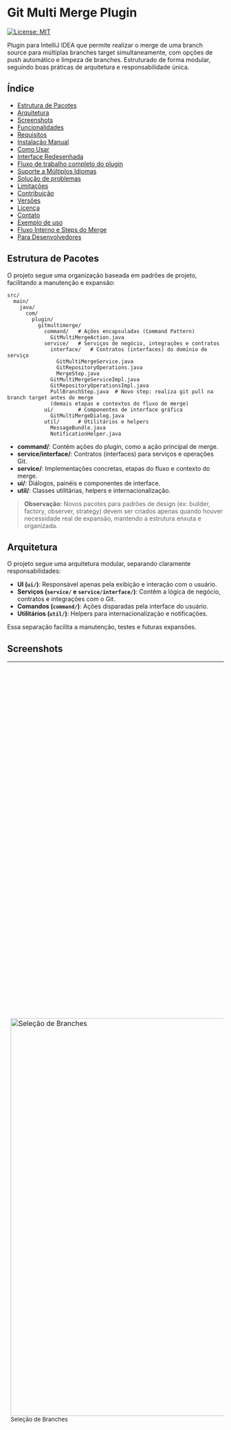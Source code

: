 # Git Multi Merge Plugin

[![License: MIT](https://img.shields.io/badge/License-MIT-yellow.svg)](LICENSE)

Plugin para IntelliJ IDEA que permite realizar o merge de uma branch source para múltiplas branches target simultaneamente, com opções de push automático e limpeza de branches. Estruturado de forma modular, seguindo boas práticas de arquitetura e responsabilidade única.

## Índice
- [Estrutura de Pacotes](#estrutura-de-pacotes)
- [Arquitetura](#arquitetura)
- [Screenshots](#screenshots)
- [Funcionalidades](#funcionalidades)
- [Requisitos](#requisitos)
- [Instalação Manual](#instalação-manual)
- [Como Usar](#como-usar)
- [Interface Redesenhada](#interface-redesenhada)
- [Fluxo de trabalho completo do plugin](#fluxo-de-trabalho-completo-do-plugin)
- [Suporte a Múltiplos Idiomas](#suporte-a-múltiplos-idiomas)
- [Solução de problemas](#solução-de-problemas)
- [Limitações](#limitações)
- [Contribuição](#contribuição)
- [Versões](#versões)
- [Licença](#licença)
- [Contato](#contato)
- [Exemplo de uso](#exemplo-de-uso)
- [Fluxo Interno e Steps do Merge](#fluxo-interno-e-steps-do-merge)
- [Para Desenvolvedores](#para-desenvolvedores)

## Estrutura de Pacotes

O projeto segue uma organização baseada em padrões de projeto, facilitando a manutenção e expansão:

```
src/
  main/
    java/
      com/
        plugin/
          gitmultimerge/
            command/   # Ações encapsuladas (Command Pattern)
              GitMultiMergeAction.java
            service/   # Serviços de negócio, integrações e contratos
              interface/   # Contratos (interfaces) do domínio de serviço
                GitMultiMergeService.java
                GitRepositoryOperations.java
                MergeStep.java
              GitMultiMergeServiceImpl.java
              GitRepositoryOperationsImpl.java
              PullBranchStep.java  # Novo step: realiza git pull na branch target antes do merge
              (demais etapas e contextos do fluxo de merge)
            ui/        # Componentes de interface gráfica
              GitMultiMergeDialog.java
            util/      # Utilitários e helpers
              MessageBundle.java
              NotificationHelper.java
```

- **command/**: Contém ações do plugin, como a ação principal de merge.
- **service/interface/**: Contratos (interfaces) para serviços e operações Git.
- **service/**: Implementações concretas, etapas do fluxo e contexto do merge.
- **ui/**: Diálogos, painéis e componentes de interface.
- **util/**: Classes utilitárias, helpers e internacionalização.

> **Observação:** Novos pacotes para padrões de design (ex: builder, factory, observer, strategy) devem ser criados apenas quando houver necessidade real de expansão, mantendo a estrutura enxuta e organizada.

## Arquitetura

O projeto segue uma arquitetura modular, separando claramente responsabilidades:

- **UI (`ui/`)**: Responsável apenas pela exibição e interação com o usuário.
- **Serviços (`service/` e `service/interface/`)**: Contêm a lógica de negócio, contratos e integrações com o Git.
- **Comandos (`command/`)**: Ações disparadas pela interface do usuário.
- **Utilitários (`util/`)**: Helpers para internacionalização e notificações.

Essa separação facilita a manutenção, testes e futuras expansões.

## Screenshots

<div>
  <table>
    <tr>
        <td>
            <img src="images/screenshots/branch-selection.png" alt="Seleção de Branches" width="924"/><br>
            <sub>Seleção de Branches</sub>
        </td>
        <td>
            <img src="images/screenshots/branch-selection-changes.png" alt="Branches com Alterações" width="924"/><br>
            <sub>Branches com Alterações</sub>
        </td>
        <td>
            <img src="images/screenshots/notify.png" alt="Notificação de Sucesso" width="1280"/><br>
            <sub>Notificação de Sucesso</sub>
            <img src="images/screenshots/notify-error.png" alt="Notificação de Erro" width="1280"/><br>
            <sub>Notificação de Erro</sub>
        </td>
    </tr>
  </table>
</div>

## Funcionalidades

- Selecionar uma branch source e até 5 branches target para merge
- **Layout vertical otimizado** com foco na visualização de branches target
- Interface otimizada com ComboBox para branch source e campo de busca para branches target
- Seleção automática da branch atual como source padrão
- Push automático para remotes após merge bem-sucedido
- Opção para squash commits durante o merge com commit automático
- Opção para deletar branch source (local e remota) após o merge bem-sucedido
- Atualização automática das informações do repositório com fetch e prune
- Visualização de progresso em tempo real com feedback detalhado
- Detecção e notificação de conflitos
- Identificação de problemas com hooks Git
- Notificação detalhada dos resultados das operações
- **Suporte completo a múltiplos idiomas** (Inglês, Português do Brasil e Espanhol)
- **Detecção automática do idioma do sistema**
- **Validação assíncrona** de alterações não commitadas
- **Processamento em background** para melhor performance
- **Atualizações de UI thread-safe**

---

### Novidades e Melhorias Recentes

- **Sincronização Automática com a Interface do IntelliJ:**  
  Após operações como checkout, push, fetch e deleção de branch, o plugin força a atualização do repositório na interface do IntelliJ, garantindo que todas as mudanças sejam refletidas imediatamente para o usuário.

- **Deleção Segura da Branch Source:**  
  O plugin detecta automaticamente se a branch source a ser deletada está ativa e realiza o checkout para uma branch segura antes de tentar a deleção, evitando erros de worktree.

- **Push Inteligente para o Remote:**  
  O push para o remote verifica se a branch remota já existe. Se não existir, faz push com upstream (`-u`), criando e rastreando a branch remota automaticamente.

- **Atualização Completa de Referências Remotas:**  
  O comando `fetchAll` executa `git fetch --all --prune` e, em seguida, atualiza o repositório na IDE, garantindo que branches deletadas ou criadas remotamente apareçam corretamente na interface.

- **Internacionalização Robusta:**  
  Todas as mensagens e notificações do plugin são internacionalizadas, com arquivos `.properties` para inglês, português do Brasil e espanhol. Novas chaves são sempre adicionadas de forma consistente.

### Atualizações Importantes

- **Refatoração do Painel de Seleção da Branch Source:**
  O painel foi completamente refeito, agora utilizando um ComboBox com busca dinâmica. O usuário pode digitar para filtrar branches em tempo real, tornando a seleção mais rápida e intuitiva, especialmente em repositórios grandes.

- **Validação do Botão OK (Merge):**
  O botão de merge permanece desabilitado até que todas as validações sejam aprovadas: não pode haver alterações não commitadas na branch source, pelo menos uma branch target válida deve ser selecionada e a branch source não pode ser escolhida como target. Isso previne erros e garante segurança na operação.

- **Ajuste na Ordem dos Steps do Merge:**
  O step de Push para o remote agora ocorre antes do Pull, garantindo que a branch remota exista antes de tentar atualizar. Isso corrige falhas em cenários onde a branch remota ainda não existe, tornando o fluxo mais robusto e confiável.

> Consulte a seção [Fluxo de trabalho completo do plugin](#fluxo-de-trabalho-completo-do-plugin) para detalhes de cada etapa.

## Requisitos

- IntelliJ IDEA 2023.1 ou superior (Community ou Ultimate)
- Git instalado e configurado
- Java 17 ou superior (requisito do IntelliJ IDEA 2023.1+)
- Acesso aos remotes para operações de push e delete (se utilizadas)

## Instalação Manual

1. Clone este repositório
2. Execute o comando `./gradlew buildPlugin` (Linux/Mac) ou `gradlew.bat buildPlugin` (Windows)
3. Instale o plugin manualmente:
   - No IntelliJ IDEA, vá para Settings/Preferences > Plugins
   - Clique no ícone de engrenagem e selecione "Install Plugin from Disk..."
   - Navegue até o diretório `build/distributions` deste projeto
   - Selecione o arquivo ZIP gerado e clique em "OK"
   - Reinicie o IntelliJ IDEA quando solicitado

## Como Usar

1. Abra um projeto com repositório Git no IntelliJ IDEA
2. No menu "Git", selecione a opção "Multi Merge..."
3. Na tela de configuração:
   - A branch atual será pré-selecionada como source no topo da interface
   - Selecione as branches target (até 5) na lista central ampliada
   - Use o campo de busca para filtrar branches (útil em repositórios grandes)
4. Configure as opções desejadas na parte inferior da interface:
   - **Squash commits**: Combina todos os commits da branch source em um único commit
   - **Push para remote após o merge**: Atualiza automaticamente o repositório remoto para cada branch após o merge
   - **Deletar branch source após o merge**: Remove a branch source (local e remota) depois que todos os merges forem bem-sucedidos
5. Adicione uma mensagem de merge personalizada (opcional)
6. Clique em "OK" para iniciar o processo
7. Acompanhe o progresso na barra de status
8. Resolva conflitos, se necessário
9. Verifique o resultado na notificação final

### Dicas
- Utilize o campo de busca para encontrar rapidamente branches em repositórios grandes.
- O botão de merge só será habilitado se não houver alterações não commitadas.
- Mensagens de feedback e erros são exibidas em tempo real na interface.

## Interface Redesenhada

O plugin apresenta um novo design vertical (450x550 pixels) que melhora significativamente a experiência do usuário:

- **Layout Vertical**: Fluxo de trabalho intuitivo de cima para baixo
- **Área Ampliada para Branches**: Visualize mais branches target simultaneamente
- **Controles Compactos**: Opções organizadas de forma mais eficiente
- **Melhor Organização Visual**: Separação clara entre as seções funcionais

## Fluxo de trabalho completo do plugin

1. **Checkout** para cada branch target
2. **Push** da branch target para o remote (se necessário, cria a branch remota e faz o rastreamento)
3. **Pull** da branch target para garantir que está atualizada com o remote
4. **Merge** da branch source para a branch target
5. **Commit** automático após squash (se a opção estiver habilitada)
6. **Push** para o remote (se a opção estiver habilitada)
7. **Fetch com prune** para atualizar as informações do repositório
8. **Checkout** para uma branch segura
9. **Deleção** da branch source local (se solicitado e todos os merges forem bem-sucedidos)
10. **Deleção** da branch source remota (se existir, for solicitado e todos os merges forem bem-sucedidos)
11. **Notificação** do resultado com detalhes de cada operação

## Suporte a Múltiplos Idiomas

O plugin Git Multi Merge suporta os seguintes idiomas:

- Inglês (padrão)
- Português do Brasil
- Espanhol

O idioma é detectado automaticamente com base no idioma configurado no IntelliJ IDEA ou no sistema operacional. Para alterar o idioma do plugin, basta alterar o idioma do IntelliJ IDEA em:

- Settings/Preferences > Appearance & Behavior > Appearance > UI Options > Override default language

A internacionalização segue o padrão de arquivos de propriedades (`.properties`) e pode ser expandida facilmente para novos idiomas. Para mais detalhes, consulte o arquivo [INTERNATIONALIZATION.md](INTERNATIONALIZATION.md).

## Solução de problemas

- Se o plugin não aparecer no menu Git, verifique se está instalado e ativo em Settings > Plugins
- Certifique-se de estar em um projeto com Git configurado
- Em caso de erros persistentes, tente limpar o cache do IntelliJ (File > Invalidate Caches / Restart...)
- Verifique sua conexão com o remote antes de usar as funcionalidades de push/delete remotas
- Se as alterações não aparecerem no remote após o merge, verifique se a opção "Push para remote após o merge" está habilitada
- Para problemas de idioma, verifique se o IntelliJ IDEA está configurado para usar o idioma de sua preferência
- Para problemas de permissões de arquivos (especialmente em ambientes corporativos), verifique as permissões do sistema operacional e do repositório.

## Limitações

- Suporta até 5 branches target por operação para evitar sobrecarga
- Os conflitos de merge precisam ser resolvidos manualmente
- As operações remotas exigem as permissões adequadas no repositório

## Contribuição

Sinta-se à vontade para contribuir com este projeto através de pull requests ou reportando problemas.

> Para detalhes sobre o fluxo de contribuição, consulte (ou crie) um arquivo CONTRIBUTING.md.

### Adicionando novos idiomas

Para adicionar suporte a novos idiomas, crie um arquivo de propriedades seguindo o padrão:
```
src/main/resources/messages/GitMultiMergeBundle_XX.properties
```
onde `XX` é o código do idioma (como fr, de, it, etc.).

## Versões

- **1.4.1**: Painel de seleção da branch source totalmente refeito (ComboBox com busca dinâmica), botão OK (merge) com validação aprimorada, ordem dos steps do merge ajustada (push antes do pull), correção de falhas ao fazer pull em branches remotas recém-criadas.
- **1.3.1**: Novo step PullBranchStep (garante atualização da target antes do merge), refatoração do fluxo de merge para responsabilidade única, internacionalização aprimorada, placeholder multilíngue na busca de branches, reorganização de pacotes, push inteligente, robustez no tratamento de erros, documentação e exemplos expandidos, licença MIT adicionada.
- **1.2.1**: Validação assíncrona de alterações não commitadas, processamento em background e melhorias de performance.
- **1.2.0**: Suporte completo a internacionalização, interface redesenhada com layout vertical e compatibilidade com Java 17.
- **1.1.0**: Melhorias na interface e correções de bugs.
- **1.0.0**: Versão inicial com funcionalidades básicas.

## Licença

Este plugin é distribuído sob a licença MIT.

## Contato

Para dúvidas ou sugestões, entre em contato com o desenvolvedor através do e-mail: [Allan Santos](mailto:allannascimentodossantos@gmail.com)

## Exemplo de uso

```java
import com.intellij.openapi.actionSystem.AnAction;
import com.intellij.openapi.actionSystem.AnActionEvent;
import com.intellij.openapi.project.Project;
import com.intellij.openapi.ui.Messages;
import com.plugin.gitmultimerge.command.GitMultiMergeAction;
import com.plugin.gitmultimerge.service.interfaces.GitMultiMergeService;
import java.util.Arrays;

public class CustomMergeAction extends AnAction {
    @Override
    public void actionPerformed(AnActionEvent e) {
        Project project = e.getProject();
        if (project == null) return;
        // Exemplo de uso do serviço de merge
        GitMultiMergeService mergeService = project.getService(GitMultiMergeService.class);
        // ... configurar e executar merge conforme a API real ...
        Messages.showInfoMessage("Merge concluído com sucesso!", "Multi Merge");
    }
}
```

## 🚦 Validação de Alterações Não Commitadas

O **Git Multi Merge** garante a integridade do seu repositório ao impedir operações de merge caso existam alterações não commitadas no diretório de trabalho.
A detecção dessas alterações é feita utilizando a mesma API interna do IntelliJ (ChangeListManager) responsável pela aba de commit, garantindo que qualquer modificação — seja ela staged, unstaged ou em arquivos ignorados — seja imediatamente reconhecida pelo plugin.

**Como funciona:**
- Antes de permitir o merge, o plugin verifica se há arquivos modificados, staged ou não, no repositório selecionado.
- Se houver alterações pendentes, o botão de merge é desabilitado e uma mensagem de aviso é exibida ao usuário, orientando a fazer commit ou usar o Git Stash.
- O merge só é liberado quando o diretório de trabalho estiver completamente limpo, evitando conflitos e operações inseguras.

**Exemplo de mensagem exibida:**
```
Existem alterações não commitadas no diretório de trabalho atual.
Para prosseguir com o merge, faça commit ou salve suas alterações usando o Git Stash.
```

---

## 🔍 Busca de Branches com Placeholder

Para facilitar a seleção de branches target, o campo de busca agora exibe um texto padrão (placeholder) internacionalizado, como "Filtrar branches..." "Filter branches..." ou "Filtrar ramas..." conforme o idioma da interface.

---

**Benefícios:**
- Segurança total: evita merges acidentais com alterações locais não salvas.
- Consistência: o comportamento do plugin é idêntico ao da interface de commit do IntelliJ.
- Experiência fluida: a verificação é instantânea e o campo de busca é autoexplicativo, sem necessidade de refresh manual ou comandos externos.
- Internacionalização: todas as mensagens e placeholders são exibidos no idioma da interface do usuário.

## Fluxo Interno e Steps do Merge

O fluxo de merge do plugin foi totalmente modularizado, seguindo o princípio de responsabilidade única. Cada etapa do processo é representada por uma classe específica, facilitando manutenção, testes e futuras expansões.

### Orquestração do Fluxo
O serviço principal (`GitMultiMergeServiceImpl`) orquestra o processo de merge, delegando cada etapa a uma classe responsável. O contexto compartilhado (`MergeContext`) armazena parâmetros, progresso e resultados, sendo passado entre os steps.

### Principais Steps (Classes) do Fluxo

- **CheckoutBranchStep**  
  Responsável por realizar o checkout da branch target antes do merge.

- **SyncBranchStep** (Novo)  
  Garante que a branch target esteja sincronizada com o remote antes do merge.  
  - Se a branch remota não existir, faz o push com upstream.  
  - Se já existir, executa um pull para garantir que a branch local está atualizada.

- **CheckUpToDateStep**  
  Verifica se a branch target já está atualizada em relação à source, evitando merges desnecessários.

- **PerformMergeStep**  
  Executa o merge da branch source para a target, respeitando as opções de squash e commit message.

- **PushBranchStep**  
  Realiza o push da branch target para o remote após o merge, se a opção estiver habilitada.

- **ReturnToOriginalBranchStep**  
  Retorna para a branch original do usuário ao final do processo, se necessário.

- **DeleteSourceBranchStep**  
  Deleta a branch source local e remota após merges bem-sucedidos, garantindo que o usuário não está na branch a ser deletada.

### Envio do Source para o Remote
Antes de iniciar o merge para as targets, o plugin garante que a branch source está presente no remote (caso a opção de push esteja habilitada e a deleção da source não esteja marcada). Isso evita falhas em merges remotos e mantém o repositório sincronizado.

### Princípios de Design
- **Responsabilidade Única:**  
  Cada classe/step executa apenas uma função do fluxo, facilitando manutenção e testes.
- **Chain of Responsibility:**  
  O fluxo é composto por uma cadeia de steps, cada um podendo interromper ou continuar o processo conforme o resultado.
- **Context Object:**  
  O `MergeContext` centraliza o estado e os parâmetros do fluxo, evitando acoplamento entre as etapas.

### Tabela Resumida dos Steps

| Step/Class                  | Responsabilidade Principal                                      |
|-----------------------------|---------------------------------------------------------------|
| CheckoutBranchStep          | Checkout da branch target                                     |
| SyncBranchStep (Novo)       | Sincronização da branch target com o remote                   |
| CheckUpToDateStep           | Verificação se a target já está atualizada                    |
| PerformMergeStep            | Execução do merge                                             |
| PushBranchStep              | Push da target para o remote                                  |
| ReturnToOriginalBranchStep  | Retorno para a branch original                                |
| DeleteSourceBranchStep      | Deleção da branch source local/remota                         |

---

## Para Desenvolvedores

O fluxo de merge do plugin foi desenhado para ser facilmente extensível. Para adicionar uma nova etapa ao processo, basta criar uma nova classe implementando a interface `MergeStep` e adicioná-la à cadeia de steps no serviço principal. O uso do padrão Chain of Responsibility e do contexto compartilhado (`MergeContext`) garante baixo acoplamento e alta coesão entre as etapas.

### Exemplo de Extensão do Fluxo

```java
// Exemplo de adição de um novo step customizado ao fluxo:
MergeStep[] steps = new MergeStep[] {
    new CheckoutBranchStep(gitOps),
    new SyncBranchStep(gitOps),
    new CheckUpToDateStep(gitOps),
    new PerformMergeStep(gitOps),
    new PushBranchStep(gitOps),
    new MeuNovoStepCustomizado(gitOps) // Exemplo de extensão
};
```

